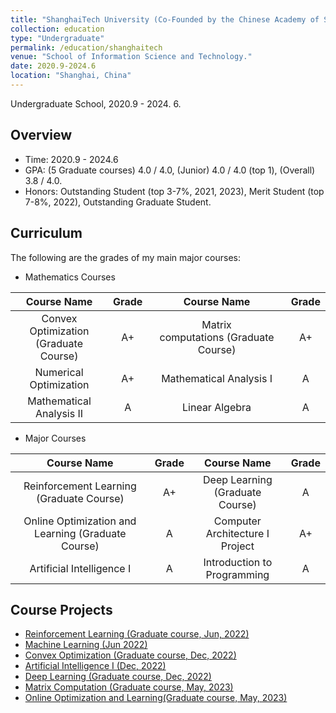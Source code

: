 ```yaml
---
title: "ShanghaiTech University (Co-Founded by the Chinese Academy of Sciences)"
collection: education
type: "Undergraduate"
permalink: /education/shanghaitech
venue: "School of Information Science and Technology."
date: 2020.9-2024.6
location: "Shanghai, China"
---
```

Undergraduate School, 2020.9 - 2024. 6.

## Overview

* Time: 2020.9 - 2024.6
* GPA: (5 Graduate courses) 4.0 / 4.0, (Junior) 4.0 / 4.0 (top 1), (Overall) 3.8 / 4.0.
* Honors: Outstanding Student (top 3-7%, 2021, 2023), Merit Student (top 7-8%, 2022), Outstanding Graduate Student.

## Curriculum

<!-- Here are my full grade transcripts:

* [English version](https://xubowen0816.github.io/bowen-xu.github.io/education/grade_en.pdf)
* [Chinese version](https://xubowen0816.github.io/bowen-xu.github.io/education/grade_cn.pdf) -->

The following are the grades of my main major courses:

* Mathematics Courses

|              Course Name              | Grade |              Course Name              | Grade |
| :-----------------------------------: | :---: | :------------------------------------: | :---: |
| Convex Optimization (Graduate Course) |  A+  | Matrix computations (Graduate Course) |  A+  |
|        Numerical Optimization        |  A+  |        Mathematical Analysis I        |   A   |
|       Mathematical Analysis II       |   A   |             Linear Algebra             |   A   |

* Major Courses

|                     Course Name                     | Grade |           Course Name           | Grade |
| :-------------------------------------------------: | :---: | :-----------------------------: | :---: |
|      Reinforcement Learning (Graduate Course)      |  A+  | Deep Learning (Graduate Course) |   A   |
| Online Optimization and Learning (Graduate Course) |   A   | Computer Architecture I Project |  A+  |
|              Artificial Intelligence I              |   A   |   Introduction to Programming   |   A   |

## Course Projects

* [Reinforcement Learning (Graduate course, Jun, 2022)](https://xubowen0816.github.io/bowen-xu.github.io/education/file/course_project/Reinforcement_learning.pdf)
* [Machine Learning (Jun 2022)](https://xubowen0816.github.io/bowen-xu.github.io/education/file/course_project/Machine_learning.pdf)
* [Convex Optimization (Graduate course, Dec, 2022)](https://xubowen0816.github.io/bowen-xu.github.io/education/file/course_project/Convex_optimization.pdf)
* [Artificial Intelligence I (Dec, 2022)](https://xubowen0816.github.io/bowen-xu.github.io/education/file/course_project/Artificial_intelligence.pdf)
* [Deep Learning (Graduate course, Dec, 2022)](https://xubowen0816.github.io/bowen-xu.github.io/education/file/course_project/Deep_learning.pdf)
* [Matrix Computation (Graduate course, May, 2023)](https://xubowen0816.github.io/bowen-xu.github.io/education/file/course_project/Matrix_Computation.pdf)
* [Online Optimization and Learning(Graduate course, May, 2023)](https://xubowen0816.github.io/bowen-xu.github.io/education/file/course_project/Online_optimization_and_learning.pdf)
